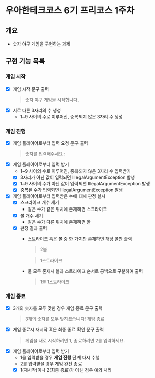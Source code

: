 # 우아한테크코스 6기 프리코스 1주차

## 개요

- 숫자 야구 게임을 구현하는 과제

## 구현 기능 목록

### 게임 시작

- [x] 게임 시작 문구 출력
  > 숫자 야구 게임을 시작합니다.
- [x] 서로 다른 3자리의 수 생성
    - 1~9 사이의 수로 이루어진, 중복되지 않은 3자리 수 생성

### 게임 진행

- [x] 게임 플레이어로부터 입력 요청 문구 출력
  > 숫자를 입력해주세요 :
- [x] 게임 플레이어로부터 입력 받기
    - 1~9 사이의 수로 이루어진, 중복되지 않은 3자리 수 입력받기
    - [x] 3자리가 아닌 값이 입력되면 IllegalArgumentException 발생
    - [x] 1~9 사이의 수가 아닌 값이 입력되면 IllegalArgumentException 발생
    - [x] 중복된 수가 입력되면 IllegalArgumentException 발생
- [x] 게임 플레이어로부터 입력받은 수에 대해 판정 실시
    - [x] 스크라이크 개수 세기
        - 같은 수가 같은 위치에 존재하면 스크라이크
    - [x] 볼 개수 세기
        - 같은 수가 다른 위치에 존재하면 볼
    - [x] 판정 결과 출력
        - 스트라이크 혹은 볼 중 한 가지만 존재하면 해당 콜만 출력
          > 2볼

          > 1스트라이크
        - 둘 모두 존재시 볼과 스트라이크 순서로 공백으로 구분하여 출력
          > 1볼 1스트라이크

### 게임 종료

- [x] 3개의 숫자를 모두 맞힌 경우 게임 종료 문구 출력
  > 3개의 숫자를 모두 맞히셨습니다! 게임 종료
- [x] 게임 종료시 재시작 혹은 최종 종료 확인 문구 출력
  > 게임을 새로 시작하려면 1, 종료하려면 2를 입력하세요.
- [x] 게임 플레이어로부터 입력 받기
    - 1을 입력받을 경우 **게임 진행** 단계 다시 수행
    - 2를 입력받을 경우 게임 완전 종료
    - [x] 1(재시작)이나 2(최종 종료)가 아닌 경우 예외 처리